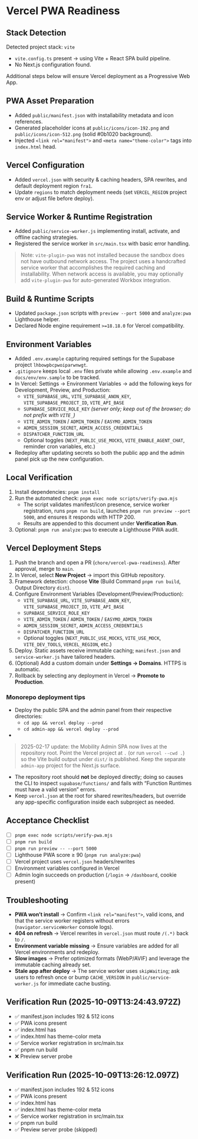 # Vercel PWA Readiness

## Stack Detection

Detected project stack: `vite`

- `vite.config.ts` present → using Vite + React SPA build pipeline.
- No Next.js configuration found.

Additional steps below will ensure Vercel deployment as a Progressive Web App.

## PWA Asset Preparation

- Added `public/manifest.json` with installability metadata and icon references.
- Generated placeholder icons at `public/icons/icon-192.png` and `public/icons/icon-512.png` (solid #0b1020 background).
- Injected `<link rel="manifest">` and `<meta name="theme-color">` tags into `index.html` head.

## Vercel Configuration

- Added `vercel.json` with security & caching headers, SPA rewrites, and default deployment region `fra1`.
- Update `regions` to match deployment needs (set `VERCEL_REGION` project env or adjust file before deploy).

## Service Worker & Runtime Registration

- Added `public/service-worker.js` implementing install, activate, and offline caching strategies.
- Registered the service worker in `src/main.tsx` with basic error handling.

> Note: `vite-plugin-pwa` was not installed because the sandbox does not have outbound network access. The project uses a handcrafted service worker that accomplishes the required caching and installability. When network access is available, you may optionally add `vite-plugin-pwa` for auto-generated Workbox integration.

## Build & Runtime Scripts

- Updated `package.json` scripts with `preview --port 5000` and `analyze:pwa` Lighthouse helper.
- Declared Node engine requirement `>=18.18.0` for Vercel compatibility.

## Environment Variables

- Added `.env.example` capturing required settings for the Supabase project `lhbowpbcpwoiparwnwgt`.
- `.gitignore` keeps local `.env` files private while allowing `.env.example` and `docs/env/env.sample` to be tracked.
- In Vercel: Settings → Environment Variables → add the following keys for Development, Preview, and Production:
  - `VITE_SUPABASE_URL`, `VITE_SUPABASE_ANON_KEY`, `VITE_SUPABASE_PROJECT_ID`, `VITE_API_BASE`
  - `SUPABASE_SERVICE_ROLE_KEY` *(server only; keep out of the browser; do not prefix with `VITE_`)*
  - `VITE_ADMIN_TOKEN` / `ADMIN_TOKEN` / `EASYMO_ADMIN_TOKEN`
  - `ADMIN_SESSION_SECRET`, `ADMIN_ACCESS_CREDENTIALS`
  - `DISPATCHER_FUNCTION_URL`
  - Optional toggles (`NEXT_PUBLIC_USE_MOCKS`, `VITE_ENABLE_AGENT_CHAT`, reminder cron variables, etc.)
- Redeploy after updating secrets so both the public app and the admin panel pick up the new configuration.

## Local Verification

1. Install dependencies: `pnpm install`
2. Run the automated check: `pnpm exec node scripts/verify-pwa.mjs`
   - The script validates manifest/icon presence, service worker registration, runs `pnpm run build`, launches `pnpm run preview --port 5000`, and ensures it responds with HTTP 200.
   - Results are appended to this document under **Verification Run**.
3. Optional: `pnpm run analyze:pwa` to execute a Lighthouse PWA audit.

## Vercel Deployment Steps

1. Push the branch and open a PR (`chore/vercel-pwa-readiness`). After approval, merge to `main`.
2. In Vercel, select **New Project** → import this GitHub repository.
3. Framework detection: choose **Vite** (Build Command `pnpm run build`, Output Directory `dist`).
4. Configure Environment Variables (Development/Preview/Production):
   - `VITE_SUPABASE_URL`, `VITE_SUPABASE_ANON_KEY`, `VITE_SUPABASE_PROJECT_ID`, `VITE_API_BASE`
   - `SUPABASE_SERVICE_ROLE_KEY`
   - `VITE_ADMIN_TOKEN` / `ADMIN_TOKEN` / `EASYMO_ADMIN_TOKEN`
   - `ADMIN_SESSION_SECRET`, `ADMIN_ACCESS_CREDENTIALS`
   - `DISPATCHER_FUNCTION_URL`
   - Optional toggles (`NEXT_PUBLIC_USE_MOCKS`, `VITE_USE_MOCK`, `VITE_DEV_TOOLS`, `VERCEL_REGION`, etc.)
5. Deploy. Static assets receive immutable caching; `manifest.json` and `service-worker.js` have tailored headers.
6. (Optional) Add a custom domain under **Settings → Domains**. HTTPS is automatic.
7. Rollback by selecting any deployment in Vercel → **Promote to Production**.

### Monorepo deployment tips

- Deploy the public SPA and the admin panel from their respective directories:
  - `cd app && vercel deploy --prod`
  - `cd admin-app && vercel deploy --prod`
-
> 2025-02-17 update: the Mobility Admin SPA now lives at the repository root.
> Point the Vercel project at `.` (or run `vercel --cwd .`) so the Vite build
> output under `dist/` is published. Keep the separate `admin-app` project for
> the Next.js surface.
- The repository root should **not** be deployed directly; doing so causes the
  CLI to inspect `supabase/functions/` and fails with “Function Runtimes must
  have a valid version” errors.
- Keep `vercel.json` at the root for shared rewrites/headers, but override any
  app-specific configuration inside each subproject as needed.

## Acceptance Checklist

- [ ] `pnpm exec node scripts/verify-pwa.mjs`
- [ ] `pnpm run build`
- [ ] `pnpm run preview -- --port 5000`
- [ ] Lighthouse PWA score ≥ 90 (`pnpm run analyze:pwa`)
- [ ] Vercel project uses `vercel.json` headers/rewrites
- [ ] Environment variables configured in Vercel
- [ ] Admin login succeeds on production (`/login` → `/dashboard`, cookie present)

## Troubleshooting

- **PWA won’t install** → Confirm `<link rel="manifest">`, valid icons, and that the service worker registers without errors (`navigator.serviceWorker` console logs).
- **404 on refresh** → Vercel rewrites in `vercel.json` must route `/(.*)` back to `/`.
- **Environment variable missing** → Ensure variables are added for all Vercel environments and redeploy.
- **Slow images** → Prefer optimized formats (WebP/AVIF) and leverage the immutable caching already set.
- **Stale app after deploy** → The service worker uses `skipWaiting`; ask users to refresh once or bump `CACHE_VERSION` in `public/service-worker.js` for immediate cache busting.


## Verification Run (2025-10-09T13:24:43.972Z)

- ✅ manifest.json includes 192 & 512 icons
- ✅ PWA icons present
- ✅ index.html has <link rel="manifest">
- ✅ index.html has theme-color meta
- ✅ Service worker registration in src/main.tsx
- ✅ pnpm run build
- ❌ Preview server probe


## Verification Run (2025-10-09T13:26:12.097Z)

- ✅ manifest.json includes 192 & 512 icons
- ✅ PWA icons present
- ✅ index.html has <link rel="manifest">
- ✅ index.html has theme-color meta
- ✅ Service worker registration in src/main.tsx
- ✅ pnpm run build
- ✅ Preview server probe (skipped)

